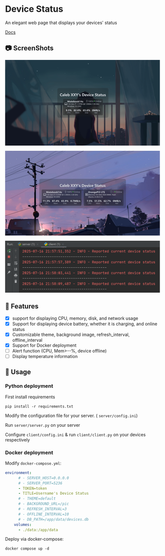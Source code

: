 # Device Status

An elegant web page that displays your devices' status

[Docs](http://docs.xuxiny.top/device-status/)

## 📷 ScreenShots

![](./Screenshots/Screenshot01.png)

![](./Screenshots/Screenshot02.png)

![](./Screenshots/Screenshot03.png)

## 🚀 Features

- [x] support for displaying CPU, memory, disk, and network usage
- [x] Support for displaying device battery, whether it is charging, and online status
- [x] Customizable theme, background image, refresh_interval, offline_interval
- [x] Support for Docker deployment
- [ ] Alert function (CPU, Mem>--%, device offline)
- [ ] Display temperature information

## 🔨 Usage

### Python deployment

First install requirements
```
pip install -r requirements.txt
```

Modify the configuration file for your server. ( `server/config.ini`)

Run `server/server.py` on your server

Configure `client/config.ini` & run `client/client.py` on your devices respectively

### Docker deployment

Modify `docker-compose.yml`:

```yml
environment:
      # - SERVER_HOST=0.0.0.0
      # - SERVER_PORT=5236
      - TOKEN=token
      - TITLE=Username's Device Status
      # - THEME=default
      # - BACKGROUND_URL=/pic
      # - REFRESH_INTERVAL=3
      # - OFFLINE_INTERVAL=10
      # - DB_PATH=/app/data/devices.db
    volumes:
      - ./data:/app/data
```

Deploy via docker-compose:

```shell
docker compose up -d
```